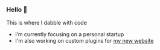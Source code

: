 ### Hello 👋

This is where I dabble with code

- I’m currently focusing on a personal startup
- I'm also working on custom plugins for [my new website](https://www.dandi.dev)
